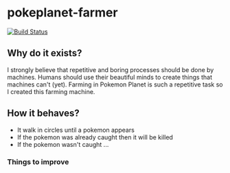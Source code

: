 # pokeplanet-farmer 

[![Build Status](https://travis-ci.org/agurz/pokeplanet-farmer.svg?branch=master)](https://travis-ci.org/agurz/pokeplanet-farmer)

## Why do it exists?

I strongly believe that repetitive and boring processes should be done by machines. Humans should use their beautiful minds to create things that machines can't (yet). Farming in Pokemon Planet is such a repetitive task so I created this farming machine.

## How it behaves?

- It walk in circles until a pokemon appears
- If the pokemon was already caught then it will be killed
- If the pokemon wasn't caught ...

### Things to improve

